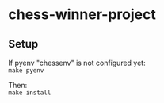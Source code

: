 # chess-winner-project

## Setup
If pyenv "chessenv" is not configured yet:  
`make pyenv`

Then:  
`make install`
